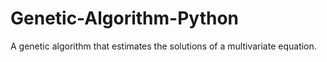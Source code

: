 # Genetic-Algorithm-Python
A genetic algorithm that estimates the solutions of a multivariate equation.
